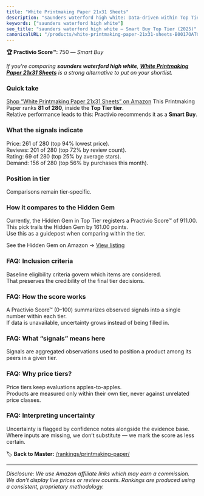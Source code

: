```yaml
---
title: "White Printmaking Paper 21x31 Sheets"
description: "saunders waterford high white: Data-driven within Top Tier ranking using the Practivio Score™. Positioned by quality, value, demand, findability, momentum."
keywords: ["saunders waterford high white"]
seo_title: "saunders waterford high white — Smart Buy Top Tier (2025)"
canonicalURL: "/products/white-printmaking-paper-21x31-sheets-B0017OATCW/"
---
```


**🏆 Practivio Score™:** 750 — _Smart Buy_


*If you're comparing **saunders waterford high white**, **[White Printmaking Paper 21x31 Sheets](https://www.amazon.com/dp/B0017OATCW?tag=practivio-20)** is a strong alternative to put on your shortlist.*
### Quick take
[Shop “White Printmaking Paper 21x31 Sheets” on Amazon](https://www.amazon.com/dp/B0017OATCW?tag=practivio-20)
This Printmaking Paper ranks **81 of 280**, inside the **Top Tier tier**.  
Relative performance leads to this: Practivio recommends it as a **Smart Buy**.

### What the signals indicate
Price: 261 of 280 (top 94% lowest price).  
Reviews: 201 of 280 (top 72% by review count).  
Rating: 69 of 280 (top 25% by average stars).  
Demand: 156 of 280 (top 56% by purchases this month).

### Position in tier
Comparisons remain tier-specific.

### How it compares to the Hidden Gem
Currently, the Hidden Gem in Top Tier registers a Practivio Score™ of 911.00.  
This pick trails the Hidden Gem by 161.00 points.  
Use this as a guidepost when comparing within the tier.  

See the Hidden Gem on Amazon → [View listing](https://www.amazon.com/dp/B01GOO7HL0?tag=practivio-20)

### FAQ: Inclusion criteria
Baseline eligibility criteria govern which items are considered.  
That preserves the credibility of the final tier decisions.

### FAQ: How the score works
A Practivio Score™ (0–100) summarizes observed signals into a single number within each tier.  
If data is unavailable, uncertainty grows instead of being filled in.

### FAQ: What “signals” means here
Signals are aggregated observations used to position a product among its peers in a given tier.

### FAQ: Why price tiers?
Price tiers keep evaluations apples-to-apples.  
Products are measured only within their own tier, never against unrelated price classes.

### FAQ: Interpreting uncertainty
Uncertainty is flagged by confidence notes alongside the evidence base.  
Where inputs are missing, we don’t substitute — we mark the score as less certain.


🏷️ **Back to Master:** [/rankings/printmaking-paper/](/rankings/printmaking-paper/)

---
_Disclosure: We use Amazon affiliate links which may earn a commission. We don’t display live prices or review counts. Rankings are produced using a consistent, proprietary methodology._
